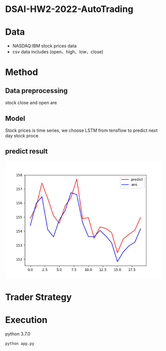 # DSAI-HW2-2022-AutoTrading

# Data
* NASDAQ:IBM stock prices data
* csv data includes (open、high、low、close)
# Method
## Data preprocessing
stock close and open are 
## Model
Stock prices is time series, we choose LSTM from tensflow to predict next day stock proce
## predict result
![](./result.png)
# Trader Strategy

# Execution
python 3.7.0
```
python app.py
```